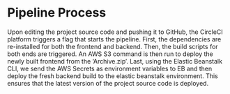 # Pipeline Process
Upon editing the project source code and pushing it to GitHub, the CircleCI platform triggers a flag that starts the pipeline. First, the dependencies are re-installed for both the frontend and backend. Then, the build scripts for both ends are triggered. An AWS S3 command is then run to deploy the newly built frontend from the ‘Archive.zip’. Last, using the Elastic Beanstalk CLI, we send the AWS Secrets as environment variables to EB and then deploy the fresh backend build to the elastic beanstalk environment. This ensures that the latest version of the project source code is deployed.